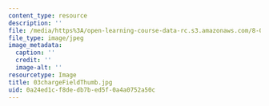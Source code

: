 ```yaml
---
content_type: resource
description: ''
file: /media/https%3A/open-learning-course-data-rc.s3.amazonaws.com/8-02t-electricity-and-magnetism-spring-2005/0a24ed1cf8dedb7bed5f0a4a0752a50c_03chargeFieldThumb.jpg
file_type: image/jpeg
image_metadata:
  caption: ''
  credit: ''
  image-alt: ''
resourcetype: Image
title: 03chargeFieldThumb.jpg
uid: 0a24ed1c-f8de-db7b-ed5f-0a4a0752a50c
---
```

